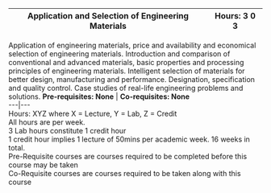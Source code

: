 **Application and Selection of Engineering Materials** | **Hours: 3 0 3**  
---|---  
Application of engineering materials, price and availability and economical selection of engineering materials. Introduction and comparison of conventional and advanced materials, basic properties and processing principles of engineering materials. Intelligent selection of materials for better design, manufacturing and performance. Designation, specification and quality control. Case studies of real-life engineering problems and solutions.
**Pre-requisites: None** | **Co-requisites: None**  
---|---  
Hours: XYZ where X = Lecture, Y = Lab, Z = Credit  
All hours are per week.  
3 Lab hours constitute 1 credit hour  
1 credit hour implies 1 lecture of 50mins per academic week. 16 weeks in total.  
Pre-Requisite courses are courses required to be completed before this course may be taken  
Co-Requisite courses are courses required to be taken along with this course
